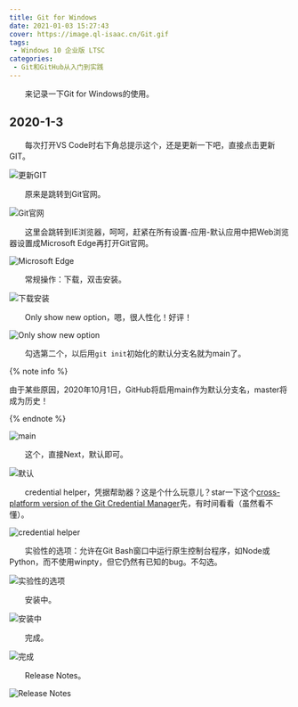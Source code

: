 ```yaml
---
title: Git for Windows
date: 2021-01-03 15:27:43
cover: https://image.ql-isaac.cn/Git.gif
tags:
 - Windows 10 企业版 LTSC
categories:
 - Git和GitHub从入门到实践
---
```


　　来记录一下Git for Windows的使用。

<!-- more -->

## 2020-1-3

　　每次打开VS Code时右下角总提示这个，还是更新一下吧，直接点击更新GIT。

![更新GIT](https://image.ql-isaac.cn/Git-for-Windows/更新GIT.png)

　　原来是跳转到Git官网。

![Git官网](https://image.ql-isaac.cn/Git-for-Windows/Git官网.png)

　　这里会跳转到IE浏览器，呵呵，赶紧在所有设置-应用-默认应用中把Web浏览器设置成Microsoft Edge再打开Git官网。

![Microsoft Edge](https://image.ql-isaac.cn/Git-for-Windows/Microsoft-Edge.png)

　　常规操作：下载，双击安装。

![下载安装](https://image.ql-isaac.cn/Git-for-Windows/下载安装.png)

　　Only show new option，嗯，很人性化！好评！

![Only show new option](https://image.ql-isaac.cn/Git-for-Windows/Only-show-new-option.png)

　　勾选第二个，以后用`git init`初始化的默认分支名就为main了。

{% note info %}

由于某些原因，2020年10月1日，GitHub将启用main作为默认分支名，master将成为历史！

{% endnote %}

![main](https://image.ql-isaac.cn/Git-for-Windows/main.png)

　　这个，直接Next，默认即可。

![默认](https://image.ql-isaac.cn/Git-for-Windows/默认.png)

　　credential helper，凭据帮助器？这是个什么玩意儿？star一下这个[cross-platform version of the Git Credential Manager](https://github.com/microsoft/Git-Credential-Manager-Core)先，有时间看看（虽然看不懂）。

![credential helper](https://image.ql-isaac.cn/Git-for-Windows/credential-helper.png)

　　实验性的选项：允许在Git Bash窗口中运行原生控制台程序，如Node或Python，而不使用winpty，但它仍然有已知的bug。不勾选。

![实验性的选项](https://image.ql-isaac.cn/Git-for-Windows/实验性的选项.png)

　　安装中。

![安装中](https://image.ql-isaac.cn/Git-for-Windows/安装中.png)

　　完成。

![完成](https://image.ql-isaac.cn/Git-for-Windows/完成.png)

　　Release Notes。

![Release Notes](https://image.ql-isaac.cn/Git-for-Windows/Release-Notes.png)
